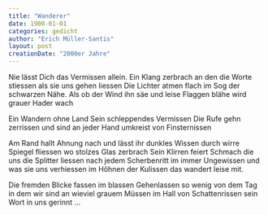 ```yaml
---
title: "Wanderer"
date: 1900-01-01
categories: gedicht
author: "Erich Müller-Santis"
layout: post
creationDate: "2000er Jahre"
---
```

Nie lässt Dich das Vermissen
allein. Ein Klang zerbrach
an den die Worte stiessen
als sie uns gehen liessen
Die Lichter atmen flach
im Sog der schwarzen Nähe.
Als ob der Wind ihn säe
und leise Flaggen blähe
wird grauer Hader wach

Ein Wandern ohne Land
Sein schleppendes Vermissen
Die Rufe gehn zerrissen
und sind an jeder Hand
umkreist von Finsternissen

Am Rand hallt Ahnung nach
und lässt ihr dunkles Wissen
durch wirre Spiegel fliessen
wo stolzes Glas zerbrach
Sein Klirren feiert Schmach
die uns die Splitter liessen
nach jedem Scherbenritt
im immer Ungewissen
und was sie uns verhiessen
im Höhnen der Kulissen
das wandert leise mit.

Die fremden Blicke fassen
im blassen Gehenlassen
so wenig von dem Tag in dem wir sind
an wieviel grauem Müssen
im Hall von Schattenrissen
sein Wort in uns gerinnt …
